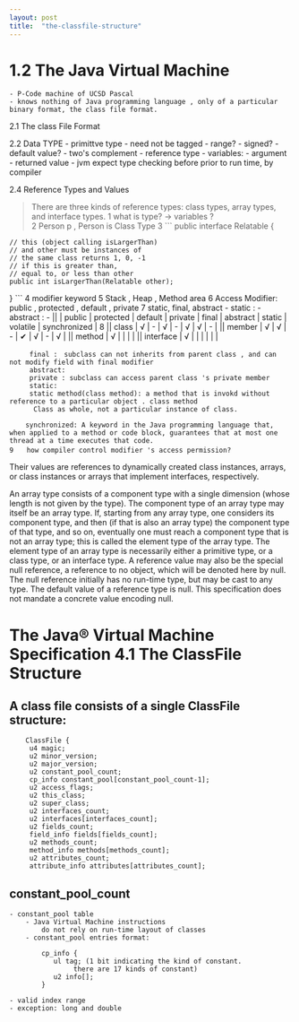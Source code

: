 ```yaml
---
layout: post
title:  "the-classfile-structure"
---
```


# 1.2 The Java Virtual Machine		
	- P-Code machine of UCSD Pascal
	- knows nothing of Java programming language , only of a particular binary format, the class file format. 
	 
2.1 The class File Format

2.2 Data TYPE
	- primittve type 
		- need not be tagged
		- range? 
		- signed?
		- default value? 
		- two's complement
	- reference type
	- variables: 
	- argument
	- returned value
	- jvm expect type checking before prior to run time, by compiler

2.4 Reference Types and Values
   > There are three kinds of reference types: class types, array types, and interface types. 
		1 what is type?  -> variables ?  
		2 Person p , Person is Class Type 
		3 ```
			public interface Relatable {
        
    // this (object calling isLargerThan)
    // and other must be instances of 
    // the same class returns 1, 0, -1 
    // if this is greater than, 
    // equal to, or less than other
    public int isLargerThan(Relatable other);
}
		  ```
      4 modifier keyword 
	  5 Stack , Heap , Method area
	  6 Access Modifier: public , protected , default , private
	  7 static, final, abstract 
		- static : 
		- abstract : 
		- 
		 ||       | public | protected | default  | private |  final | abstract |  static  |  volatile |  synchronized |
	  8  || class |  √     |    -   	  |  √       |  -	   |	√ 	|   √      |    -     |
		 || member | √     |    √	  |  -       |   ✔	   |    √   |   -      |    √	  |
		 || method | √     |   		  |          |  	   |
		 || interface | √  |   		  |        	 |  	   |		| 		   |
		 
		 
		 final :　subclass can not inherits from parent class , and can not modify field with final modifier
		 abstract: 
		 private : subclass can access parent class 's private member
		 static:
		 static method(class method): a method that is invokd without reference to a particular object . class method
		  Class as whole, not a particular instance of class.
		  
		synchronized: A keyword in the Java programming language that, when applied to a method or code block, guarantees that at most one thread at a time executes that code.
	9　　how compiler control modifier 's access permission?
   Their values are references to dynamically created class instances, arrays, or
class instances or arrays that implement interfaces, respectively.

An array type consists of a component type with a single dimension (whose length
is not given by the type). The component type of an array type may itself be an array
type. If, starting from any array type, one considers its component type, and then
(if that is also an array type) the component type of that type, and so on, eventually
one must reach a component type that is not an array type; this is called the element
type of the array type. The element type of an array type is necessarily either a
primitive type, or a class type, or an interface type.
A reference value may also be the special null reference, a reference to no object,
which will be denoted here by null. The null reference initially has no run-time
type, but may be cast to any type. The default value of a reference type is null.
This specification does not mandate a concrete value encoding null.
	
# The Java® Virtual Machine Specification 4.1 The ClassFile Structure

## A class file consists of a single ClassFile structure:
```
	ClassFile {
	 u4 magic;
	 u2 minor_version;
	 u2 major_version;
	 u2 constant_pool_count;
	 cp_info constant_pool[constant_pool_count-1];
	 u2 access_flags;
	 u2 this_class;
	 u2 super_class;
	 u2 interfaces_count;
	 u2 interfaces[interfaces_count];
	 u2 fields_count;
	 field_info fields[fields_count];
	 u2 methods_count;
	 method_info methods[methods_count];
	 u2 attributes_count;
	 attribute_info attributes[attributes_count];
 ```

## constant_pool_count
	- constant_pool table 
		- Java Virtual Machine instructions 
			do not rely on run-time layout of classes		
		- constant_pool entries format:
		
			cp_info {
			   ul tag; (1 bit indicating the kind of constant. 
					there are 17 kinds of constant)
			   u2 info[];
			}
			
	- valid index range
	- exception: long and double

<br/>	
